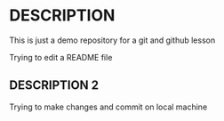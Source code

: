 # DESCRIPTION

This is just a demo repository for a git and github lesson

Trying to edit a README file

## DESCRIPTION 2

Trying to make changes and commit on local machine
